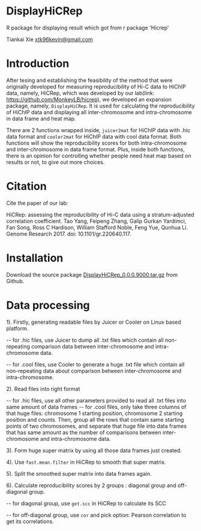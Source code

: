 # DisplayHiCRep
R package for displaying result which got from r package 'Hicrep'

Tiankai Xie <xtk96kevin@gmail.com>

# Introduction

After tesing and establishing the feasibility of the method that were originally developed for measuring reproducibility of Hi-C data to HiChIP data, namely, HiCRep, which was developed by our lab(link: https://github.com/MonkeyLB/hicrep), we developed an expansion package, namely, `DisplayHiCRep`. It is used for calculating the reproducibility of HiChIP data and displaying all inter-chromosome and intra-chromosome in data frame and heat map. 

There are 2 functions wrapped inside, `juicer2mat` for HiChIP data with .hic data format and `cooler2mat` for HiChIP data with cool data format. Both functions will show the reproducibility scores for both intra-chromosome and inter-chromosome in data frame format. Plus, inside both functions, there is an opinion for controlling whether people need heat map based on results or not, to give out more choices.

# Citation

Cite the paper of our lab:

HiCRep: assessing the reproducibility of Hi-C data using a 
stratum-adjusted correlation coefficient. Tao Yang, Feipeng Zhang, Galip
Gurkan Yardimci, Fan Song, Ross C Hardison, William Stafford Noble, 
Feng Yue, Qunhua Li. Genome Research 2017. doi: 10.1101/gr.220640.117.

# Installation
Download the source package [DisplayHiCRep_0.0.0.9000.tar.gz](https://github.com/TankKuma96/DisplayHiCRep/blob/master/DisplayHiCRep_0.0.0.9000.tar.gz) from Github.
 

# Data processing
1). Firstly, generating readable files by Juicer or Cooler on Linux based platform.

  -- for .hic files, use Juicer to dump all .txt files which contain all non-repeating  comparison data between inter-chromosome and intra-chromosome data.
  
  -- for .cool files, use Cooler to generate a huge .txt file which contain all non-repeating data about comparison between inter-chromosome and intra-chromosome.
  
2). Read files into right format

  -- for .hic files, use all other parameters provided to read all .txt files into same amount of data frames
  -- for .cool files, only take three columns of that huge files: chromosome 1 starting position, chromosome 2 starting position and counts. Then, group all the rows that contain same starting points of two chromosomes, and separate that huge file into  data frames that has same amount as the number of comparisons between inter-chromosome and intra-chromosome data.
  
3). Form huge super matrix by using all those data frames just created.

4). Use `fast.mean.filter` in HiCRep to smooth that super matrix.

5). Split the smoothed super matrix into data frames again.

6). Calculate reproducibility scores by 2 groups : diagonal group and off-diagonal group. 

  -- for diagonal group, use `get.scc` in HiCRep to calculate its SCC
  
  -- for off-diagonal group, use `cor` and pick option: Pearson correlation to get its correlations.
